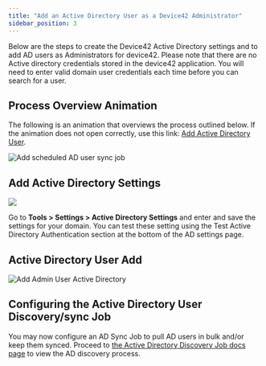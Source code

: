```yaml
---
title: "Add an Active Directory User as a Device42 Administrator"
sidebar_position: 3
---
```


Below are the steps to create the Device42 Active Directory settings and to add AD users as Administrators for device42. Please note that there are no Active directory credentials stored in the device42 application. You will need to enter valid domain user credentials each time before you can search for a user.

## Process Overview Animation

The following is an animation that overviews the process outlined below. If the animation does not open correctly, use this link: [Add Active Directory User](https://www.imgoat.com/uploads/9adc1e107f/206938.gif).

![Add scheduled AD user sync job](/assets/images/placeholder.png)

## Add Active Directory Settings

![](/assets/images/ToolsSettings_Change-Active-Directory-LDAP-Settings.png)

Go to **Tools > Settings > Active Directory Settings** and enter and save the settings for your domain. You can test these setting using the Test Active Directory Authentication section at the bottom of the AD settings page.

## Active Directory User Add

![Add Admin User Active Directory](/assets/images/manually_add_d42_admin_user_from_AD.png)

## Configuring the Active Directory User Discovery/sync Job

You may now configure an AD Sync Job to pull AD users in bulk and/or keep them synced. Proceed to [the Active Directory Discovery Job docs page](https://docs.device42.com/auto-discovery/active-directory-sync/) to view the AD discovery process.
